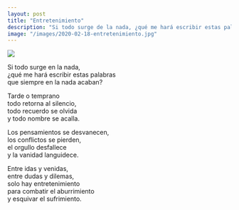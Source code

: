 ```yaml
---
layout: post
title: "Entretenimiento"
description: "Si todo surge de la nada, ¿qué me hará escribir estas palabras que siempre en la nada acaban?"
image: "/images/2020-02-18-entretenimiento.jpg"
---
```


<img src="{{page.image | prepend: site.baseurl}}" class="round">

Si todo surge en la nada,  
¿qué me hará escribir estas palabras  
que siempre en la nada acaban?

Tarde o temprano  
todo retorna al silencio,  
todo recuerdo se olvida  
y todo nombre se acalla.

Los pensamientos se desvanecen,  
los conflictos se pierden,  
el orgullo desfallece  
y la vanidad languidece.

Entre idas y venidas,  
entre dudas y dilemas,  
solo hay entretenimiento  
para combatir el aburrimiento  
y esquivar el sufrimiento.